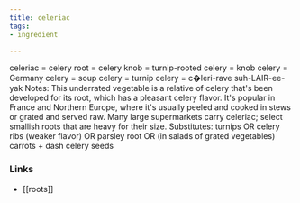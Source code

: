 ```yaml
---
title: celeriac
tags:
- ingredient

---
```

celeriac = celery root = celery knob = turnip-rooted celery = knob celery = Germany celery = soup celery = turnip celery = c�leri-rave suh-LAIR-ee-yak Notes: This underrated vegetable is a relative of celery that's been developed for its root, which has a pleasant celery flavor. It's popular in France and Northern Europe, where it's usually peeled and cooked in stews or grated and served raw. Many large supermarkets carry celeriac; select smallish roots that are heavy for their size. Substitutes: turnips OR celery ribs (weaker flavor) OR parsley root OR (in salads of grated vegetables) carrots + dash celery seeds

### Links

* [[roots]]
